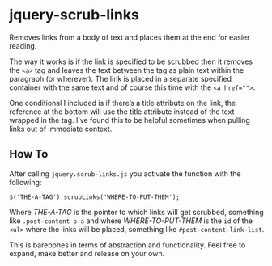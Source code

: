 # jquery-scrub-links

Removes links from a body of text and places them at the end for easier reading.

The way it works is if the link is specified to be scrubbed then it removes the `<a>` tag and leaves the text between the tag as plain text within the paragraph (or wherever). The link is placed in a separate specified container with the same text and of course this time with the `<a href="">`. 

One conditional I included is if there&#8217;s a title attribute on the link, the reference at the bottom will use the title attribute instead of the text wrapped in the <a> tag. I&#8217;ve found this to be helpful sometimes when pulling links out of immediate context.

## How To

After calling `jquery.scrub-links.js` you activate the function with the following:

`$('THE-A-TAG').scrubLinks('WHERE-TO-PUT-THEM');`

Where _THE-A-TAG_ is the pointer to which links will get scrubbed, something like `.post-content p a` and where _WHERE-TO-PUT-THEM_ is the `id` of the `<ul>` where the links will be placed, something like `#post-content-link-list`.

This is barebones in terms of abstraction and functionality. Feel free to expand, make better and release on your own.